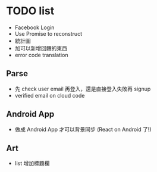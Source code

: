 # TODO list

- Facebook Login
- Use Promise to reconstruct
- 統計圖
- 加可以新增回饋的東西
- error code translation

## Parse

- 先 check user email 再登入，還是直接登入失敗再 signup
- verified email on cloud code

## Android App

- 做成 Android App 才可以背景同步 (React on Android 了!)

## Art

- list 增加標題欄